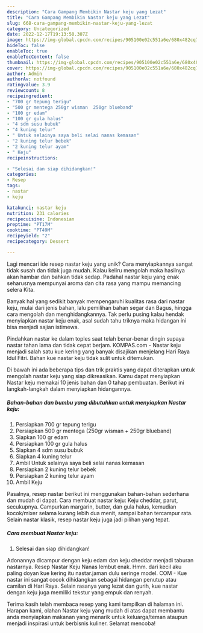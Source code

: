 ```yaml
---
description: "Cara Gampang Membikin Nastar keju yang Lezat"
title: "Cara Gampang Membikin Nastar keju yang Lezat"
slug: 668-cara-gampang-membikin-nastar-keju-yang-lezat
category: Uncategorized
date: 2022-12-17T19:13:50.307Z
image: https://img-global.cpcdn.com/recipes/905100e02c551a6e/680x482cq70/nastar-keju-foto-resep-utama.jpg
hideToc: false
enableToc: true
enableTocContent: false
thumbnail: https://img-global.cpcdn.com/recipes/905100e02c551a6e/680x482cq70/nastar-keju-foto-resep-utama.jpg
cover: https://img-global.cpcdn.com/recipes/905100e02c551a6e/680x482cq70/nastar-keju-foto-resep-utama.jpg
author: Admin
authorAv: notfound
ratingvalue: 3.9
reviewcount: 8
recipeingredient:
- "700 gr tepung terigu"
- "500 gr mentega 250gr wisman  250gr blueband"
- "100 gr edam"
- "100 gr gula halus"
- "4 sdm susu bubuk"
- "4 kuning telur"
- " Untuk selainya saya beli selai nanas kemasan"
- "2 kuning telur bebek"
- "2 kuning telur ayam"
- " Keju"
recipeinstructions:

- "Selesai dan siap dihidangkan!"
categories:
- Resep
tags:
- nastar
- keju

katakunci: nastar keju 
nutrition: 231 calories
recipecuisine: Indonesian
preptime: "PT17M"
cooktime: "PT49M"
recipeyield: "2"
recipecategory: Dessert

---
```





Lagi mencari ide resep nastar keju yang unik? Cara menyiapkannya sangat tidak susah dan tidak juga mudah. Kalau keliru mengolah maka hasilnya akan hambar dan bahkan tidak sedap. Padahal nastar keju yang enak seharusnya mempunyai aroma dan cita rasa yang mampu memancing selera Kita.





Banyak hal yang sedikit banyak mempengaruhi kualitas rasa dari nastar keju, mulai dari jenis bahan, lalu pemilihan bahan segar dan Bagus, hingga cara mengolah dan menghidangkannya. Tak perlu pusing kalau hendak menyiapkan nastar keju enak,      asal sudah tahu triknya maka hidangan ini bisa menjadi sajian istimewa.














Pindahkan nastar ke dalam toples saat telah benar-benar dingin supaya nastar tahan lama dan tidak cepat berjam. KOMPAS.com - Nastar keju menjadi salah satu kue kering yang banyak disajikan menjelang Hari Raya Idul Fitri. Bahan kue nastar keju tidak sulit untuk ditemukan.






Di bawah ini ada beberapa tips dan trik praktis yang dapat diterapkan untuk mengolah nastar keju yang siap dikreasikan. Kamu dapat menyiapkan Nastar keju memakai 10 jenis bahan dan 0 tahap pembuatan. Berikut ini langkah-langkah dalam menyiapkan hidangannya.

<!--inarticleads1-->

##### Bahan-bahan dan bumbu yang dibutuhkan untuk menyiapkan Nastar keju:

1. Persiapkan 700 gr tepung terigu
1. Persiapkan 500 gr mentega (250gr wisman + 250gr blueband)
1. Siapkan 100 gr edam
1. Persiapkan 100 gr gula halus
1. Siapkan 4 sdm susu bubuk
1. Siapkan 4 kuning telur
1. Ambil  Untuk selainya saya beli selai nanas kemasan
1. Persiapkan 2 kuning telur bebek
1. Persiapkan 2 kuning telur ayam
1. Ambil  Keju


Pasalnya, resep nastar berikut ini menggunakan bahan-bahan sederhana dan mudah di dapat. Cara membuat nastar keju: Keju cheddar, parut, secukupnya. Campurkan margarin, butter, dan gula halus, kemudian kocok/mixer selama kurang lebih dua menit, sampai bahan tercampur rata. Selain nastar klasik, resep nastar keju juga jadi pilihan yang tepat. 

<!--inarticleads2-->

##### Cara membuat Nastar keju:


1. Selesai dan siap dihidangkan!

Adonannya dicampur dengan keju edam dan keju cheddar menjadi taburan nastarnya. Resep Nastar Keju Nanas lembut enak. Hmm. dari kecil aku paling doyan kue kering itu nastar.jaman dulu seringe model. COM - Kue nastar ini sangat cocok dihidangkan sebagai hidangan penutup atau camilan di Hari Raya. Selain rasanya yang lezat dan gurih, kue nastar dengan keju juga memiliki tekstur yang empuk dan renyah. 

Terima kasih telah membaca resep yang kami tampilkan di halaman ini. Harapan kami, olahan Nastar keju yang mudah di atas dapat membantu anda menyiapkan makanan yang menarik untuk keluarga/teman ataupun menjadi inspirasi untuk berbisnis kuliner. Selamat mencoba!
